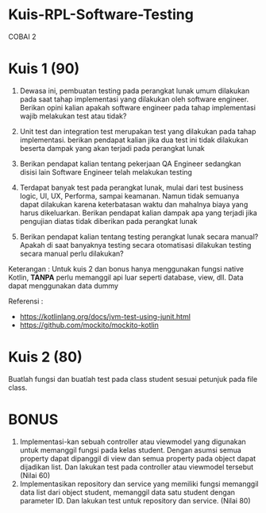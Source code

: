 # Kuis-RPL-Software-Testing


COBAI 2


# Kuis 1 (90)
1. Dewasa ini, pembuatan testing pada perangkat lunak umum dilakukan pada saat tahap implementasi yang dilakukan oleh software
   engineer. Berikan opini kalian apakah software engineer pada tahap implementasi wajib melakukan test atau tidak?

2. Unit test dan integration test merupakan test yang dilakukan pada tahap implementasi. berikan pendapat kalian jika dua test
   ini tidak dilakukan beserta dampak yang akan terjadi pada perangkat lunak

3. Berikan pendapat kalian tentang pekerjaan QA Engineer sedangkan disisi lain Software Engineer telah melakukan testing

4. Terdapat banyak test pada perangkat lunak, mulai dari test business logic, UI, UX, Performa, sampai keamanan. Namun tidak
   semuanya dapat dilakukan karena keterbatasan waktu dan mahalnya biaya yang harus dikeluarkan. Berikan pendapat kalian dampak
   apa yang terjadi jika pengujian diatas tidak diberikan pada perangkat lunak
5. Berikan pendapat kalian tentang testing perangkat lunak secara manual? Apakah di saat banyaknya testing secara otomatisasi dilakukan testing secara 
manual perlu dilakukan?

Keterangan : Untuk kuis 2 dan bonus hanya menggunakan fungsi native Kotlin, **TANPA** perlu memanggil api luar seperti database, view, dll.
Data dapat menggunakan data dummy

Referensi :

- https://kotlinlang.org/docs/jvm-test-using-junit.html
- https://github.com/mockito/mockito-kotlin

# Kuis 2 (80)
Buatlah fungsi dan buatlah test pada class student sesuai petunjuk pada file class.

# BONUS
1. Implementasi-kan sebuah controller atau viewmodel
   yang digunakan untuk memanggil fungsi pada kelas student. Dengan asumsi semua property
   dapat dipanggil di view dan semua property pada object dapat dijadikan list. Dan lakukan test pada controller atau viewmodel tersebut (Nilai 60)
2. Implementasikan repository dan service yang memiliki fungsi memanggil data list dari
   object student, memanggil data satu student dengan parameter ID. 
Dan lakukan test untuk repository dan service. (Nilai 80)
